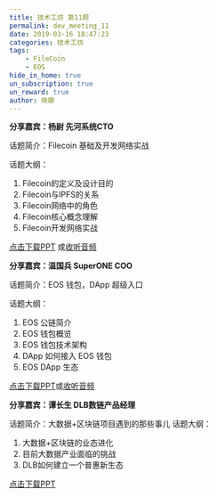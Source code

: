 ```yaml
---
title: 技术工坊 第11期
permalink: dev_meeting_11
date: 2019-03-16 18:47:23
categories: 技术工坊
tags:
    - FileCoin
    - EOS
hide_in_home: true
un_subscription: true
un_reward: true
author: 晓娜
---
```


**分享嘉宾：杨尉 先河系统CTO**

话题简介：Filecoin 基础及开发网络实战

话题大纲：

1. Filecoin的定义及设计目的
2. Filecoin与IPFS的关系
3. Filecoin网络中的角色
4. Filecoin核心概念理解
5. Filecoin开发网络实战


[点击下载PPT](https://img.learnblockchain.cn/pdf/filecoin_11.pdf) 或[收听音频](https://m.qlchat.com/live/channel/channelPage/2000003954872128.htm)

**分享嘉宾：温国兵 SuperONE COO**

话题简介：EOS 钱包，DApp 超级入口

话题大纲：

1. EOS 公链简介
2. EOS 钱包概览
3. EOS 钱包技术架构
4. DApp 如何接入 EOS 钱包
5. EOS DApp 生态


[点击下载PPT](https://img.learnblockchain.cn/pdf/EOS-DApp_11.pdf)或[收听音频](https://m.qlchat.com/live/channel/channelPage/2000003954872128.htm)


**分享嘉宾：谭长生 DLB数链产品经理**

话题简介：大数据+区块链项目遇到的那些事儿
话题大纲：
1. 大数据+区块链的业态进化
2. 目前大数据产业面临的挑战
3. DLB如何建立一个普惠新生态


[点击下载PPT](https://img.learnblockchain.cn/pdf/dlb_11.pdf)


